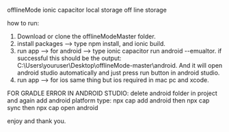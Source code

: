 offlineMode  ionic capacitor
local storage off line storage

how to run:

1. Download or clone the offlineModeMaster folder.
2. install packages --> type npm install, and ionic build.
3. run app --> for android --> type ionic capacitor run android --emualtor. if successful this should be the output: C:\Users\youruser\Desktop\offlineMode-master\android. And it will open android studio automatically and just press run button in android studio.
4. run app --> for ios same thing but ios required in mac pc and xcode.


FOR GRADLE ERROR IN ANDROID STUDIO:
delete android folder in project and again add android platform type: 
npx cap add android then
npx cap sync then
npx cap open android



enjoy and thank you.
